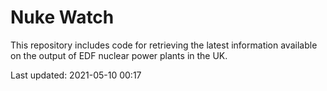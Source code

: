 # Nuke Watch

This repository includes code for retrieving the latest information available on the output of EDF nuclear power plants in the UK.

Last updated: 2021-05-10 00:17